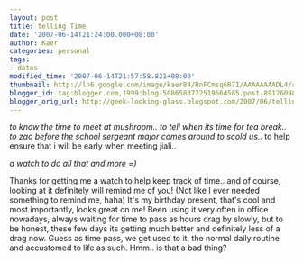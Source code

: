 ```yaml
---
layout: post
title: telling Time
date: '2007-06-14T21:24:00.000+08:00'
author: Kaer
categories: personal
tags:
- dates
modified_time: '2007-06-14T21:57:58.821+08:00'
thumbnail: http://lh6.google.com/image/kaer84/RnFCmsq6R7I/AAAAAAAADL4/sM4PBt7kHDA/s72-c/collage.jpg
blogger_id: tag:blogger.com,1999:blog-5086583722519664585.post-8912609873924425423
blogger_orig_url: http://geek-looking-glass.blogspot.com/2007/06/telling-time.html
---
```


*to know the time to meet at mushroom..* 
*to tell when its time for tea break..* 
*to zao before the school sergeant major comes around to scold us..* 
to help ensure that i will be early when 
meeting jiali.. 

*a watch to do all that and more =)* 
 

Thanks for getting me a watch to help keep track of time.. and of course, 
looking at it definitely will remind me of you! (Not like I ever needed 
something to remind me, haha) It's my birthday present, that's cool and most 
importantly, looks great on me! Been using it very often in office nowadays, 
always waiting for time to pass as hours drag by slowly, but to be honest, 
these few days its getting much better and definitely less of a drag now. 
Guess as time pass, we get used to it, the normal daily routine and accustomed 
to life as such. Hmm.. is that a bad thing? 